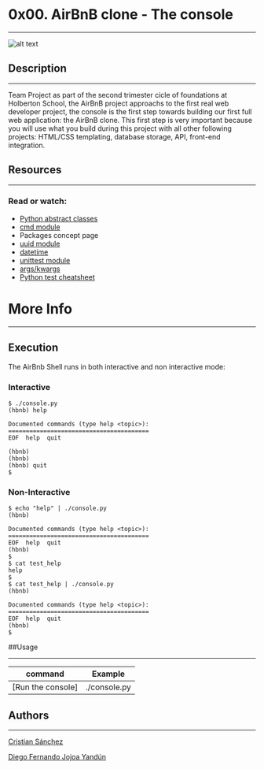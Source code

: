 # 0x00. AirBnB clone - The console

---

![alt text](https://user-images.githubusercontent.com/33245729/41383392-58f3dbb8-6f25-11e8-8215-d7c3832c0ae8.png)

## Description

---

Team Project as part of the second trimester cicle of foundations at Holberton School, the AirBnB project approachs to the first real web developer project, the console is the first step towards building our first full web application: the AirBnB clone. This first step is very important because you will use what you build during this project with all other following projects: HTML/CSS templating, database storage, API, front-end integration.

## Resources

---

### Read or watch:

* [Python abstract classes](https://blog.teclado.com/python-abc-abstract-base-classes/)
* [cmd module](https://docs.python.org/3.4/library/cmd.html)
* Packages concept page
* [uuid module](https://docs.python.org/3.4/library/uuid.html)
* [datetime](https://docs.python.org/3.4/library/datetime.html)
* [unittest module](https://docs.python.org/3.4/library/unittest.html#module-unittest)
* [args/kwargs](https://yasoob.me/2013/08/04/args-and-kwargs-in-python-explained/)
* [Python test cheatsheet](https://www.pythonsheets.com/notes/python-tests.html)

# More Info

---

## Execution

The AirBnb Shell runs in both interactive and non interactive mode:

### Interactive
```
$ ./console.py
(hbnb) help

Documented commands (type help <topic>):
========================================
EOF  help  quit

(hbnb)
(hbnb)
(hbnb) quit
$
```
### Non-Interactive
```
$ echo "help" | ./console.py
(hbnb)

Documented commands (type help <topic>):
========================================
EOF  help  quit
(hbnb)
$
$ cat test_help
help
$
$ cat test_help | ./console.py
(hbnb)

Documented commands (type help <topic>):
========================================
EOF  help  quit
(hbnb)
$
```

##Usage

---

command | Example
---|---
[Run the console]|./console.py

## Authors

---

[Cristian Sánchez](https://github.com/cristaker)

[Diego Fernando Jojoa Yandún](https://github.com/diegojojoayandun)
